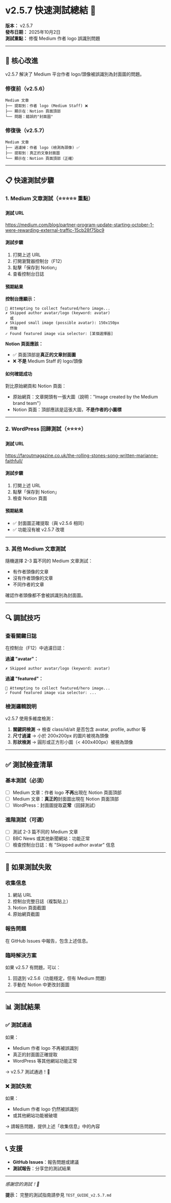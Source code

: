 # v2.5.7 快速測試總結 🧪

**版本：** v2.5.7  
**發布日期：** 2025年10月2日  
**測試重點：** 修復 Medium 作者 logo 誤識別問題

---

## 🎯 核心改進

v2.5.7 解決了 Medium 平台作者 logo/頭像被誤識別為封面圖的問題。

### 修復前（v2.5.6）
```
Medium 文章
├── 提取到：作者 logo (Medium Staff) ❌
├── 顯示在：Notion 頁面頂部
└── 問題：錯誤的"封面圖"
```

### 修復後（v2.5.7）
```
Medium 文章
├── 過濾掉：作者 logo (檢測為頭像) ✅
├── 提取到：真正的文章封面圖
└── 顯示在：Notion 頁面頂部（正確）
```

---

## 📋 快速測試步驟

### 1. Medium 文章測試（⭐⭐⭐⭐⭐ 重點）

#### 測試 URL
https://medium.com/blog/partner-program-update-starting-october-1-were-rewarding-external-traffic-15cb28f75bc9

#### 測試步驟
1. 打開上述 URL
2. 打開瀏覽器控制台（F12）
3. 點擊「保存到 Notion」
4. 查看控制台日誌

#### 預期結果
**控制台應顯示：**
```
🎯 Attempting to collect featured/hero image...
✗ Skipped author avatar/logo (keyword: avatar)
  或
✗ Skipped small image (possible avatar): 150x150px
  然後
✓ Found featured image via selector: [某個選擇器]
```

**Notion 頁面應該：**
- ✅ 頁面頂部是**真正的文章封面圖**
- ❌ **不是** Medium Staff 的 logo/頭像

#### 如何確認成功
對比原始網頁和 Notion 頁面：
- 原始網頁：文章開頭有一張大圖（說明："Image created by the Medium brand team"）
- Notion 頁面：頂部應該是這張大圖，**不是作者的小圖標**

---

### 2. WordPress 回歸測試（⭐⭐⭐⭐）

#### 測試 URL
https://faroutmagazine.co.uk/the-rolling-stones-song-written-marianne-faithfull/

#### 測試步驟
1. 打開上述 URL
2. 點擊「保存到 Notion」
3. 檢查 Notion 頁面

#### 預期結果
- ✅ 封面圖正確提取（與 v2.5.6 相同）
- ✅ 功能沒有被 v2.5.7 改壞

---

### 3. 其他 Medium 文章測試

隨機選擇 2-3 篇不同的 Medium 文章測試：
- 有作者頭像的文章
- 沒有作者頭像的文章
- 不同作者的文章

確認作者頭像都不會被誤識別為封面圖。

---

## 🔍 調試技巧

### 查看關鍵日誌
在控制台（F12）中過濾日誌：

**過濾 "avatar"：**
```
✗ Skipped author avatar/logo (keyword: avatar)
```

**過濾 "featured"：**
```
🎯 Attempting to collect featured/hero image...
✓ Found featured image via selector: ...
```

### 檢測邏輯說明
v2.5.7 使用多維度檢測：

1. **關鍵詞檢測** → 檢查 class/id/alt 是否包含 avatar, profile, author 等
2. **尺寸過濾** → 小於 200x200px 的圖片被視為頭像
3. **形狀檢測** → 圓形或正方形小圖（< 400x400px）被視為頭像

---

## ✅ 測試檢查清單

### 基本測試（必須）
- [ ] Medium 文章：作者 logo **不再**出現在 Notion 頁面頂部
- [ ] Medium 文章：**真正的**封面圖出現在 Notion 頁面頂部
- [ ] WordPress：封面圖提取**正常**（回歸測試）

### 進階測試（可選）
- [ ] 測試 2-3 篇不同的 Medium 文章
- [ ] BBC News 或其他新聞網站：功能正常
- [ ] 檢查控制台日誌：有 "Skipped author avatar" 信息

---

## 🐛 如果測試失敗

### 收集信息
1. 網站 URL
2. 控制台完整日誌（複製貼上）
3. Notion 頁面截圖
4. 原始網頁截圖

### 報告問題
在 GitHub Issues 中報告，包含上述信息。

### 臨時解決方案
如果 v2.5.7 有問題，可以：
1. 回退到 v2.5.6（功能穩定，但有 Medium 問題）
2. 手動在 Notion 中更改封面圖

---

## 📊 測試結果

### ✅ 測試通過
如果：
- Medium 作者 logo 不再被誤識別
- 真正的封面圖正確提取
- WordPress 等其他網站功能正常

→ v2.5.7 測試通過！🎉

### ❌ 測試失敗
如果：
- Medium 作者 logo 仍然被誤識別
- 或其他網站功能被破壞

→ 請報告問題，提供上述「收集信息」中的內容

---

## 📞 支援

- **GitHub Issues**：報告問題或建議
- **測試報告**：分享您的測試結果

---

*感謝您的測試！🙏*

**提示：** 完整的測試指南請參見 `TEST_GUIDE_v2.5.7.md`
